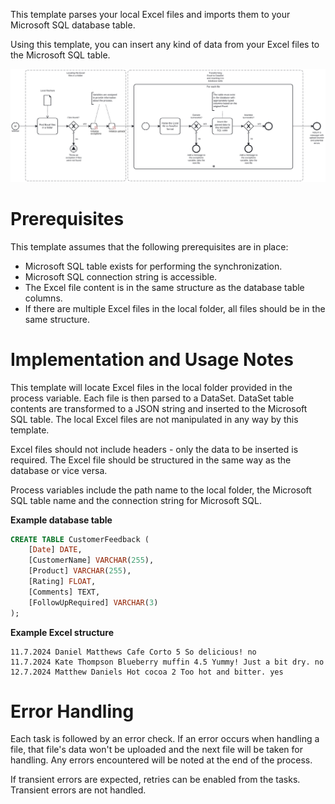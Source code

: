 This template parses your local Excel files and imports them to your Microsoft SQL database table.

Using this template, you can insert any kind of data from your Excel files to the Microsoft SQL table.

![Template](assets/Local_Excel_to_Microsoft_SQL.svg)

# Prerequisites

This template assumes that the following prerequisites are in place:

- Microsoft SQL table exists for performing the synchronization.
- Microsoft SQL connection string is accessible.
- The Excel file content is in the same structure as the database table columns.
- If there are multiple Excel files in the local folder, all files should be in the same structure.

# Implementation and Usage Notes

This template will locate Excel files in the local folder provided in the process variable. Each file is then parsed to a DataSet. DataSet table contents are transformed to a JSON string and inserted to the Microsoft SQL table. The local Excel files are not manipulated in any way by this template.

Excel files should not include headers - only the data to be inserted is required. The Excel file should be structured in the same way as the database or vice versa.

Process variables include the path name to the local folder, the Microsoft SQL table name and the connection string for Microsoft SQL.

**Example database table**

```sql
CREATE TABLE CustomerFeedback (
    [Date] DATE,
    [CustomerName] VARCHAR(255),
    [Product] VARCHAR(255),
    [Rating] FLOAT,
    [Comments] TEXT,
    [FollowUpRequired] VARCHAR(3)
);
```

**Example Excel structure**

```
11.7.2024 Daniel Matthews Cafe Corto 5 So delicious! no
11.7.2024 Kate Thompson Blueberry muffin 4.5 Yummy! Just a bit dry. no
12.7.2024 Matthew Daniels Hot cocoa 2 Too hot and bitter. yes
```

# Error Handling

Each task is followed by an error check. If an error occurs when handling a file, that file's data won't be uploaded and the next file will be taken for handling. Any errors encountered will be noted at the end of the process.

If transient errors are expected, retries can be enabled from the tasks. Transient errors are not handled.